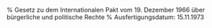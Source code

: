 % Gesetz zu dem Internationalen Pakt vom 19. Dezember 1966 über bürgerliche und politische Rechte
% Ausfertigungsdatum: 15.11.1973
 